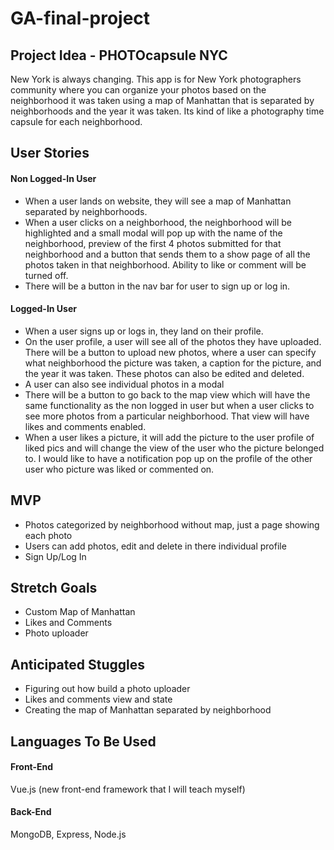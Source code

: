 # GA-final-project

## Project Idea - PHOTOcapsule NYC
New York is always changing. This app is for New York photographers community where you can organize your photos based on the neighborhood it was taken using a map of Manhattan that is separated by neighborhoods and the year it was taken. Its kind of like a photography time capsule for each neighborhood. 

## User Stories

#### Non Logged-In User 
* When a user lands on website, they will see a map of Manhattan separated by neighborhoods. 
* When a user clicks on a neighborhood, the neighborhood will be highlighted and a small modal will pop up with the name of the neighborhood, preview of the first 4 photos submitted for that neighborhood and a button that sends them to a show page of all the photos taken in that neighborhood. Ability to like or comment will be turned off. 
* There will be a button in the nav bar for user to sign up or log in.

#### Logged-In User
* When a user signs up or logs in, they land on their profile.
* On the user profile, a user will see all of the photos they have uploaded. There will be a button to upload new photos, where a user can specify what neighborhood the picture was taken, a caption for the picture, and the year it was taken. These photos can also be edited and deleted. 
* A user can also see individual photos in a modal
* There will be a button to go back to the map view which will have the same functionality as the non logged in user but when a user clicks to see more photos from a particular neighborhood. That view will have likes and comments enabled. 
* When a user likes a picture, it will add the picture to the user profile of liked pics and will change the view of the user who the picture belonged to. I would like to have a notification pop up on the profile of the other user who picture was liked or commented on. 

## MVP
* Photos categorized by neighborhood without map, just a page showing each photo
* Users can add photos, edit and delete in there individual profile 
* Sign Up/Log In 

## Stretch Goals
* Custom Map of Manhattan 
* Likes and Comments
* Photo uploader

## Anticipated Stuggles
* Figuring out how build a photo uploader
* Likes and comments view and state
* Creating the map of Manhattan separated by neighborhood

## Languages To Be Used

#### Front-End
Vue.js (new front-end framework that I will teach myself)

#### Back-End 
MongoDB, Express, Node.js
